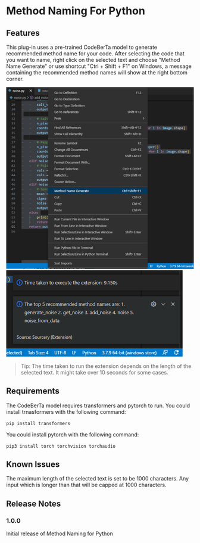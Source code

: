 # Method Naming For Python

## Features

This plug-in uses a pre-trained CodeBerTa model to generate recommended method name for your code. After selecting the code that you want to name, right click on the selected text and choose "Method Name Generate" or use shortcut "Ctrl + Shift + F1" on Windows, a message containing the recommended method names will show at the right bottom corner. 

![](images/2022-08-08-03-53-49.png)
![](images/2022-08-08-03-54-57.png)

> Tip: The time taken to run the extension depends on the length of the selected text. It might take over 10 seconds for some cases.

## Requirements

The CodeBerTa model requires transformers and pytorch to run. You could install trnasformers with the following command:

    pip install transformers

You could install pytorch with the following command:

    pip3 install torch torchvision torchaudio


<!-- ## Extension Settings

Include if your extension adds any VS Code settings through the `contributes.configuration` extension point.

For example:

This extension contributes the following settings:

* `myExtension.enable`: enable/disable this extension
* `myExtension.thing`: set to `blah` to do something -->

## Known Issues

The maximum length of the selected text is set to be 1000 characters. Any input which is longer than that will be capped at 1000 characters.

## Release Notes

### 1.0.0

Initial release of Method Naming for Python
